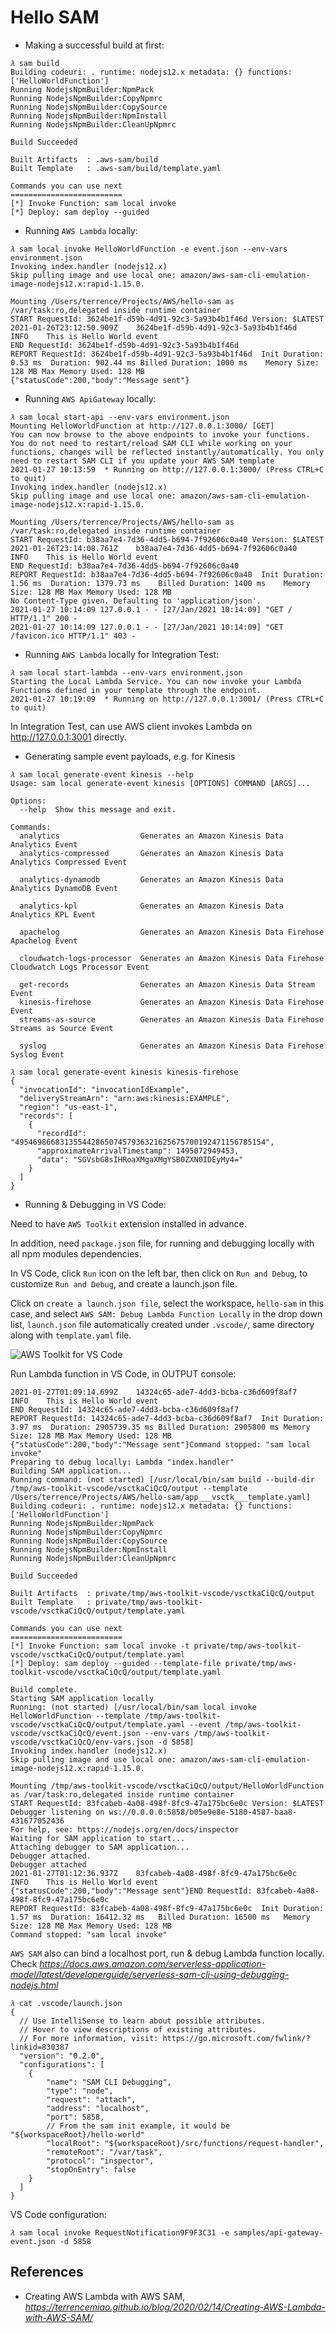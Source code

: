# Hello SAM

- Making a successful build at first:

```
𝜆 sam build
Building codeuri: . runtime: nodejs12.x metadata: {} functions: ['HelloWorldFunction']
Running NodejsNpmBuilder:NpmPack
Running NodejsNpmBuilder:CopyNpmrc
Running NodejsNpmBuilder:CopySource
Running NodejsNpmBuilder:NpmInstall
Running NodejsNpmBuilder:CleanUpNpmrc

Build Succeeded

Built Artifacts  : .aws-sam/build
Built Template   : .aws-sam/build/template.yaml

Commands you can use next
=========================
[*] Invoke Function: sam local invoke
[*] Deploy: sam deploy --guided
```

- Running `AWS Lambda` locally:

```
𝜆 sam local invoke HelloWorldFunction -e event.json --env-vars environment.json
Invoking index.handler (nodejs12.x)
Skip pulling image and use local one: amazon/aws-sam-cli-emulation-image-nodejs12.x:rapid-1.15.0.

Mounting /Users/terrence/Projects/AWS/hello-sam as /var/task:ro,delegated inside runtime container
START RequestId: 3624be1f-d59b-4d91-92c3-5a93b4b1f46d Version: $LATEST
2021-01-26T23:12:50.909Z	3624be1f-d59b-4d91-92c3-5a93b4b1f46d	INFO	This is Hello World event
END RequestId: 3624be1f-d59b-4d91-92c3-5a93b4b1f46d
REPORT RequestId: 3624be1f-d59b-4d91-92c3-5a93b4b1f46d	Init Duration: 0.53 ms	Duration: 902.44 ms	Billed Duration: 1000 ms	Memory Size: 128 MB	Max Memory Used: 128 MB
{"statusCode":200,"body":"Message sent"}
```

- Running `AWS ApiGateway` locally:

```
𝜆 sam local start-api --env-vars environment.json
Mounting HelloWorldFunction at http://127.0.0.1:3000/ [GET]
You can now browse to the above endpoints to invoke your functions. You do not need to restart/reload SAM CLI while working on your functions, changes will be reflected instantly/automatically. You only need to restart SAM CLI if you update your AWS SAM template
2021-01-27 10:13:59  * Running on http://127.0.0.1:3000/ (Press CTRL+C to quit)
Invoking index.handler (nodejs12.x)
Skip pulling image and use local one: amazon/aws-sam-cli-emulation-image-nodejs12.x:rapid-1.15.0.

Mounting /Users/terrence/Projects/AWS/hello-sam as /var/task:ro,delegated inside runtime container
START RequestId: b38aa7e4-7d36-4dd5-b694-7f92606c0a40 Version: $LATEST
2021-01-26T23:14:08.761Z	b38aa7e4-7d36-4dd5-b694-7f92606c0a40	INFO	This is Hello World event
END RequestId: b38aa7e4-7d36-4dd5-b694-7f92606c0a40
REPORT RequestId: b38aa7e4-7d36-4dd5-b694-7f92606c0a40	Init Duration: 1.56 ms	Duration: 1379.73 ms	Billed Duration: 1400 ms	Memory Size: 128 MB	Max Memory Used: 128 MB
No Content-Type given. Defaulting to 'application/json'.
2021-01-27 10:14:09 127.0.0.1 - - [27/Jan/2021 10:14:09] "GET / HTTP/1.1" 200 -
2021-01-27 10:14:09 127.0.0.1 - - [27/Jan/2021 10:14:09] "GET /favicon.ico HTTP/1.1" 403 -
```

- Running `AWS Lambda` locally for Integration Test:

```
𝜆 sam local start-lambda --env-vars environment.json
Starting the Local Lambda Service. You can now invoke your Lambda Functions defined in your template through the endpoint.
2021-01-27 10:19:09  * Running on http://127.0.0.1:3001/ (Press CTRL+C to quit)
```

In Integration Test, can use AWS client invokes Lambda on http://127.0.0.1:3001 directly.

- Generating sample event payloads, e.g. for Kinesis

```
𝜆 sam local generate-event kinesis --help
Usage: sam local generate-event kinesis [OPTIONS] COMMAND [ARGS]...

Options:
  --help  Show this message and exit.

Commands:
  analytics                  Generates an Amazon Kinesis Data Analytics Event
  analytics-compressed       Generates an Amazon Kinesis Data Analytics Compressed Event

  analytics-dynamodb         Generates an Amazon Kinesis Data Analytics DynamoDB Event

  analytics-kpl              Generates an Amazon Kinesis Data Analytics KPL Event

  apachelog                  Generates an Amazon Kinesis Data Firehose Apachelog Event

  cloudwatch-logs-processor  Generates an Amazon Kinesis Data Firehose Cloudwatch Logs Processor Event

  get-records                Generates an Amazon Kinesis Data Stream Event
  kinesis-firehose           Generates an Amazon Kinesis Data Firehose Event
  streams-as-source          Generates an Amazon Kinesis Data Firehose Streams as Source Event

  syslog                     Generates an Amazon Kinesis Data Firehose Syslog Event
```

```
𝜆 sam local generate-event kinesis kinesis-firehose
{
  "invocationId": "invocationIdExample",
  "deliveryStreamArn": "arn:aws:kinesis:EXAMPLE",
  "region": "us-east-1",
  "records": [
    {
      "recordId": "49546986683135544286507457936321625675700192471156785154",
      "approximateArrivalTimestamp": 1495072949453,
      "data": "SGVsbG8sIHRoaXMgaXMgYSB0ZXN0IDEyMy4="
    }
  ]
}
```

- Running & Debugging in VS Code:

Need to have `AWS Toolkit` extension installed in advance.

In addition, need `package.json` file, for running and debugging locally with all npm modules dependencies.


In VS Code, click `Run` icon on the left bar, then click on `Run and Debug`, to customize `Run and Debug`, and create a launch.json file.

Click on `create a launch.json file`, select the workspace, `hello-sam` in this case, and select `AWS SAM: Debug Lambda Function Locally` in the drop down list, `launch.json` file automatically created under `.vscode/`, same directory along with `template.yaml` file.

![AWS Toolkit for VS Code](AWS-Toolkit.png "AWS Toolkit for VS Code")

Run Lambda function in VS Code, in OUTPUT console:

```
2021-01-27T01:09:14.699Z	14324c65-ade7-4dd3-bcba-c36d609f8af7	INFO	This is Hello World event
END RequestId: 14324c65-ade7-4dd3-bcba-c36d609f8af7
REPORT RequestId: 14324c65-ade7-4dd3-bcba-c36d609f8af7	Init Duration: 3.97 ms	Duration: 2905739.35 ms	Billed Duration: 2905800 ms	Memory Size: 128 MB	Max Memory Used: 128 MB
{"statusCode":200,"body":"Message sent"}Command stopped: "sam local invoke"
Preparing to debug locally: Lambda "index.handler"
Building SAM application...
Running command: (not started) [/usr/local/bin/sam build --build-dir /tmp/aws-toolkit-vscode/vsctkaCiQcQ/output --template /Users/terrence/Projects/AWS/hello-sam/app___vsctk___template.yaml]
Building codeuri: . runtime: nodejs12.x metadata: {} functions: ['HelloWorldFunction']
Running NodejsNpmBuilder:NpmPack
Running NodejsNpmBuilder:CopyNpmrc
Running NodejsNpmBuilder:CopySource
Running NodejsNpmBuilder:NpmInstall
Running NodejsNpmBuilder:CleanUpNpmrc

Build Succeeded

Built Artifacts  : private/tmp/aws-toolkit-vscode/vsctkaCiQcQ/output
Built Template   : private/tmp/aws-toolkit-vscode/vsctkaCiQcQ/output/template.yaml

Commands you can use next
=========================
[*] Invoke Function: sam local invoke -t private/tmp/aws-toolkit-vscode/vsctkaCiQcQ/output/template.yaml
[*] Deploy: sam deploy --guided --template-file private/tmp/aws-toolkit-vscode/vsctkaCiQcQ/output/template.yaml

Build complete.
Starting SAM application locally
Running: (not started) [/usr/local/bin/sam local invoke HelloWorldFunction --template /tmp/aws-toolkit-vscode/vsctkaCiQcQ/output/template.yaml --event /tmp/aws-toolkit-vscode/vsctkaCiQcQ/event.json --env-vars /tmp/aws-toolkit-vscode/vsctkaCiQcQ/env-vars.json -d 5858]
Invoking index.handler (nodejs12.x)
Skip pulling image and use local one: amazon/aws-sam-cli-emulation-image-nodejs12.x:rapid-1.15.0.

Mounting /tmp/aws-toolkit-vscode/vsctkaCiQcQ/output/HelloWorldFunction as /var/task:ro,delegated inside runtime container
START RequestId: 83fcabeb-4a08-498f-8fc9-47a175bc6e0c Version: $LATEST
Debugger listening on ws://0.0.0.0:5858/b05e9e8e-5180-4587-baa8-431677052436
For help, see: https://nodejs.org/en/docs/inspector
Waiting for SAM application to start...
Attaching debugger to SAM application...
Debugger attached.
Debugger attached
2021-01-27T01:12:36.937Z	83fcabeb-4a08-498f-8fc9-47a175bc6e0c	INFO	This is Hello World event
{"statusCode":200,"body":"Message sent"}END RequestId: 83fcabeb-4a08-498f-8fc9-47a175bc6e0c
REPORT RequestId: 83fcabeb-4a08-498f-8fc9-47a175bc6e0c	Init Duration: 1.57 ms	Duration: 16412.32 ms	Billed Duration: 16500 ms	Memory Size: 128 MB	Max Memory Used: 128 MB
Command stopped: "sam local invoke"
```

`AWS SAM` also can bind a localhost port, run & debug Lambda function locally. Check _https://docs.aws.amazon.com/serverless-application-model/latest/developerguide/serverless-sam-cli-using-debugging-nodejs.html_

```
𝜆 cat .vscode/launch.json
{
  // Use IntelliSense to learn about possible attributes.
  // Hover to view descriptions of existing attributes.
  // For more information, visit: https://go.microsoft.com/fwlink/?linkid=830387
  "version": "0.2.0",
  "configurations": [
    {
        "name": "SAM CLI Debugging",
        "type": "node",
        "request": "attach",
        "address": "localhost",
        "port": 5858,
        // From the sam init example, it would be "${workspaceRoot}/hello-world"
        "localRoot": "${workspaceRoot}/src/functions/request-handler",
        "remoteRoot": "/var/task",
        "protocol": "inspector",
        "stopOnEntry": false
    }
  ]
}
```

VS Code configuration:

```
𝜆 sam local invoke RequestNotification9F9F3C31 -e samples/api-gateway-event.json -d 5858
```

References
----------

- Creating AWS Lambda with AWS SAM, _https://terrencemiao.github.io/blog/2020/02/14/Creating-AWS-Lambda-with-AWS-SAM/_